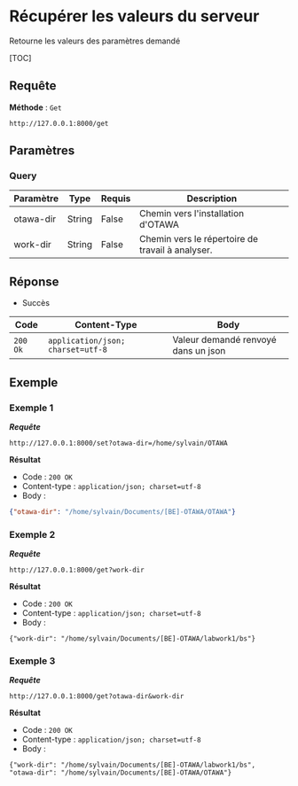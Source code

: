 # Récupérer les valeurs du serveur

Retourne les valeurs des paramètres demandé



[TOC]

## Requête

**Méthode** : `Get`

```http
http://127.0.0.1:8000/get
```



## Paramètres

### Query

| Paramètre | Type   | Requis | Description                                      |
| --------- | ------ | ------ | ------------------------------------------------ |
| otawa-dir | String | False  | Chemin vers l'installation d'OTAWA               |
| work-dir  | String | False  | Chemin vers le répertoire de travail à analyser. |



## Réponse 

- Succès

| Code     | Content-Type                      | Body                                |
| -------- | --------------------------------- | ----------------------------------- |
| `200 Ok` | `application/json; charset=utf-8` | Valeur demandé renvoyé dans un json |



## Exemple

### Exemple 1

***Requête***

```http
http://127.0.0.1:8000/set?otawa-dir=/home/sylvain/OTAWA
```

**Résultat**

- Code : `200 OK`
- Content-type : `application/json; charset=utf-8`
- Body :   

```json
{"otawa-dir": "/home/sylvain/Documents/[BE]-OTAWA/OTAWA"}
```



### Exemple 2

***Requête***

```http
http://127.0.0.1:8000/get?work-dir
```

**Résultat**

- Code : `200 OK`
- Content-type : `application/json; charset=utf-8`
- Body :   

```
{"work-dir": "/home/sylvain/Documents/[BE]-OTAWA/labwork1/bs"}
```



### Exemple 3

***Requête***

```http
http://127.0.0.1:8000/get?otawa-dir&work-dir
```

**Résultat**

- Code : `200 OK`
- Content-type : `application/json; charset=utf-8`
- Body :   

```
{"work-dir": "/home/sylvain/Documents/[BE]-OTAWA/labwork1/bs", 
"otawa-dir": "/home/sylvain/Documents/[BE]-OTAWA/OTAWA"}
```

